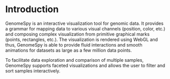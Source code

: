 # Introduction

GenomeSpy is an interactive visualization tool for genomic data. It provides
a grammar for mapping data to various visual channels (position, color, etc.)
and composing complex visualization from primitive graphical marks (points,
rectangles, etc.). The visualization is rendered using WebGL and thus,
GenomeSpy is able to provide fluid interactions and smooth animations for
datasets as large as a few million data points.

To facilitate data exploration and comparison of multiple samples, GenomeSpy
supports faceted visualizations and allows the user to filter and sort samples
interactively.
